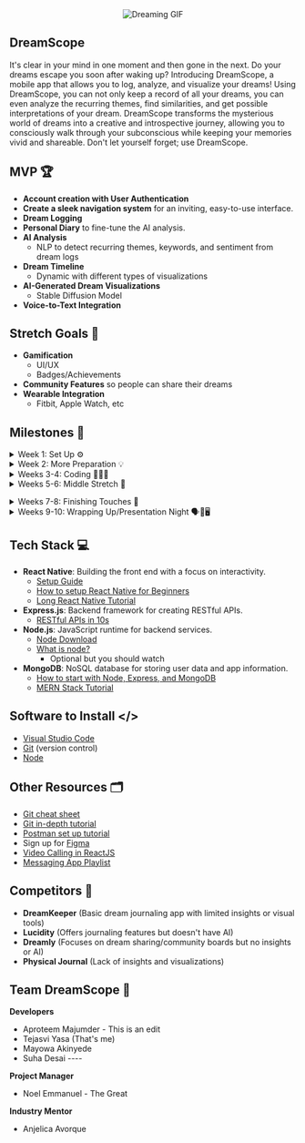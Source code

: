 <div align="center">
  <img src="https://media0.giphy.com/media/v1.Y2lkPTc5MGI3NjExcWRjNGRhM2lwaGUwbjlxMGZ4aDh5ODV0d3V0dmRrYWluZGtrOWFwciZlcD12MV9pbnRlcm5hbF9naWZfYnlfaWQmY3Q9Zw/klG0l9x2miZjy/giphy.gif" alt="Dreaming GIF">
</div>

## DreamScope

It's clear in your mind in one moment and then gone in the next. Do your dreams escape you soon after waking up? Introducing DreamScope, a mobile app that allows you to log, analyze, and visualize your dreams! Using DreamScope, you can not only keep a record of all your dreams, you can even analyze the recurring themes, find similarities, and get possible interpretations of your dream. DreamScope transforms the mysterious world of dreams into a creative and introspective journey, allowing you to consciously walk through your subconscious while keeping your memories vivid and shareable. Don't let yourself forget; use DreamScope.

## MVP 🏆

- **Account creation with User Authentication**
- **Create a sleek navigation system** for an inviting, easy-to-use interface.
- **Dream Logging** 
- **Personal Diary** to fine-tune the AI analysis.
- **AI Analysis**
  - NLP to detect recurring themes, keywords, and sentiment from dream logs 
- **Dream Timeline**
  - Dynamic with different types of visualizations
- **AI-Generated Dream Visualizations**
  - Stable Diffusion Model
- **Voice-to-Text Integration** 

## Stretch Goals 💪

- **Gamification**
  - UI/UX
  - Badges/Achievements
- **Community Features** so people can share their dreams
- **Wearable Integration**
  - Fitbit, Apple Watch, etc

## Milestones 🎯

<details>
  <summary>Week 1: Set Up ⚙️</summary>
  
  - Discuss with the team who’s frontend/backend and the overall project/tech stack
  - Set up communication and environments
  - Go over GitHub basics:
    - Create branches.
  - Start Figma and start working on UI designs.
  - Learn the basics of the tech stack (watch videos and code along).
<br></details>

<details>
  <summary>Week 2: More Preparation 💡</summary>
  
  - **Front End:**
    - Go over the UI/UX design ideas and brainstorm.
    - Try to finish the base Figma Design (not too much detail).
  - **Back End:**
    - Start setting up the User Authentication and the Database.
      - Try to finish this by the end of the week.
    - Start working on the logging feature for dreams and personal diary.
    - Work on designing the Schema for the Database/s.
  - Work as a team to figure out how the whole app should work.
    - Work out all of the small details, such as how it should flow and general layout.
      - Have an idea in mind to build off by the end of week
    - Make sure everyone is on the same page
    - Start thinking of solutions to dream interpretation issues
<br></details>

<details>
  <summary>Weeks 3-4: Coding 👨🏻‍💻</summary>
  
  - **Front End:**
    - Start developing frontend components.
    - Work on:
      - Login/Signup Page
      - Home Page
      - Profile Page
      - Dream Logging Page
      - Personal Diary
      - AI Insights page
      - Visualization Page
      - Settings Page
  - **Back End:**
    - Work on the Logging feature and getting data stored in the databases.
    - Start research into AI to use for insights and begin the testing process.
    - Finish user data storage and retrieval in the databases.
<br></details>


<details>
  <summary>Weeks 5-6: Middle Stretch 👾</summary>
  
  - **Front End:**
    - Login/Signup should be finished
    - Home page should be finished
    - Profile page should be finished
    - Continue work on rest of the pages
    - Figure out how to do the visualization of the dreams
      - What format, possible options, etc?
  - **Back End:**
    - Complete the logging features
    - Complete user data storage
    - Continue implementing AI insights
    - Work on implementing the Visualizations based on the dream logs

<br></details>

<details>
  <summary>Weeks 7-8: Finishing Touches 👔</summary>
  
  - Finalize backend and frontend integration by 7th week.
  - Plan and brainstorm for the presentation.
    - Watch previous presentations for inspiration and understanding.
  - Work on stretch goals.
  - Ensure connectivity between frontend and backend.
<br></details>

<details>
  <summary>Weeks 9-10: Wrapping Up/Presentation Night 🗣🎤🖥️</summary>
  
  - Complete any remaining stretch goals.
  - Prepare and practice the presentation.
  - Present to stakeholders.
<br></details>

## Tech Stack 💻

- **React Native**: Building the front end with a focus on interactivity.
  - [Setup Guide](https://reactnative.dev/docs/environment-setup)
  - [How to setup React Native for Beginners](https://www.youtube.com/watch?v=y6DwGxe2E_k&pp=ygUSU2V0dXAgcmVhY3QgbmF0aXZl)
  - [Long React Native Tutorial](https://www.youtube.com/watch?v=0-S5a0eXPoc&pp=ygUSU2V0dXAgcmVhY3QgbmF0aXZl)
- **Express.js**: Backend framework for creating RESTful APIs.
  - [RESTful APIs in 10s](https://www.youtube.com/watch?v=-MTSQjw5DrM) 
- **Node.js**: JavaScript runtime for backend services.
  - [Node Download](https://nodejs.org/en/download/prebuilt-installer)
  - [What is node?](https://www.codecademy.com/article/what-is-node)
    - Optional but you should watch 
- **MongoDB**: NoSQL database for storing user data and app information.
  - [How to start with Node, Express, and MongoDB](https://www.youtube.com/watch?v=P5QbE9aRCLQ&list=PLaAoUJDWH9WrPXMOkqHHsPHxbhvRDqryM)
  - [MERN Stack Tutorial](https://www.youtube.com/watch?v=ExcRbA7fy_A&list=PL4cUxeGkcC9h77dJ-QJlwGlZlTd4ecZOA)

## Software to Install </>

-   [Visual Studio Code](https://code.visualstudio.com/)
-   [Git](https://git-scm.com/downloads) (version control)
-   [Node](https://nodejs.org/en/download/prebuilt-installer)

## Other Resources 🗂️

-   [Git cheat sheet](https://education.github.com/git-cheat-sheet-education.pdf)
-   [Git in-depth tutorial](https://youtu.be/RGOj5yH7evk)
-   [Postman set up tutorial](https://youtu.be/3eHJkcA8mTs)    
-   Sign up for [Figma](https://www.figma.com/signup)
-   [Video Calling in ReactJS](https://www.youtube.com/watch?v=ENakkm58Uyw)
-   [Messaging App Playlist](https://www.youtube.com/playlist?list=PL63c_Ws9ecIRZ6njHRi3cuCkNSfzqyLBn)

## Competitors 🤼

- **DreamKeeper** (Basic dream journaling app with limited insights or visual tools)
- **Lucidity** (Offers journaling features but doesn't have AI)
- **Dreamly** (Focuses on dream sharing/community boards but no insights or AI)
- **Physical Journal** (Lack of insights and visualizations)

## Team DreamScope 🙌

**Developers**
- Aproteem Majumder - This is an edit
- Tejasvi Yasa (That's me)
- Mayowa Akinyede
- Suha Desai ----

**Project Manager**
- Noel Emmanuel - The Great 

**Industry Mentor**
- Anjelica Avorque
